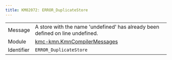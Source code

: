 ```yaml
---
title: KM02072: ERROR_DuplicateStore
---
```


|            |           |
|------------|---------- |
| Message    | A store with the name 'undefined' has already been defined on line undefined\. |
| Module     | [kmc-kmn.KmnCompilerMessages](kmc-kmn.kmncompilermessages) |
| Identifier | `ERROR_DuplicateStore` |


